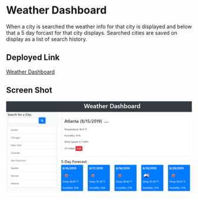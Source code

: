 # Weather Dashboard

When a city is searched the weather info for that city is displayed and below that a 5 day forcast for that city displays. Searched cities are saved on display as a list of search history.

## Deployed Link
[Weather Dashboard](https://zakfena.github.io/Weather-Dashboard/index.html)

## Screen Shot

![Image](./Assets/Weather-Dashboard-1.PNG)

